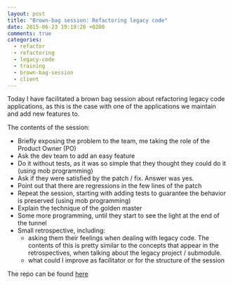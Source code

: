 ```yaml
---
layout: post
title: "Brown-bag session: Refactoring legacy code"
date: 2015-06-23 19:19:28 +0200
comments: true
categories:
  - refactor
  - refactoring
  - legacy-code
  - training
  - brown-bag-session
  - client
---
```


Today I have facilitated a brown bag session about refactoring legacy code applications, as this is the case with one of the applications we maintain and add new features to.

The contents of the session:

  * Briefly exposing the problem to the team, me taking the role of the Product Owner (PO)
  * Ask the dev team to add an easy feature
  * Do it without tests, as it was so simple that they thought they could do it (using mob programming)
  * Ask if they were satisfied by the patch / fix. Answer was yes.
  * Point out that there are regressions in the few lines of the patch
  * Repeat the session, starting with adding tests to guarantee the behavior is preserved  (using mob programming)
  * Explain the technique of the golden master
  * Some more programming, until they start to see the light at the end of the tunnel
  * Small retrospective, including:
    * asking them their feelings when dealing with legacy code. The contents of this is pretty similar to the concepts that appear in the retrospectives, when talking about the legacy project / submodule.
    * what could I improve as facilitator or for the structure of the session
    
The repo can be found [here][repo-spike]


[repo-spike]: https://github.com/alvarogarcia7/trivia-kata-spike
